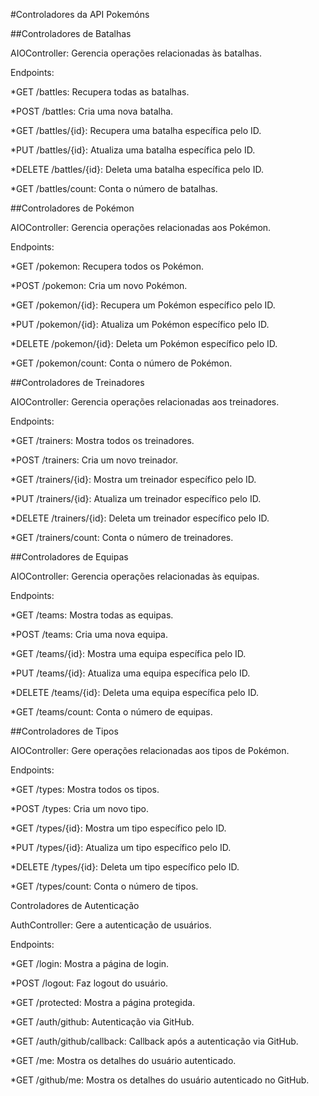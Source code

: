 #Controladores da API Pokemóns

##Controladores de Batalhas

AIOController: Gerencia operações relacionadas às batalhas.

Endpoints:

*GET /battles: Recupera todas as batalhas.

*POST /battles: Cria uma nova batalha.

*GET /battles/{id}: Recupera uma batalha específica pelo ID.

*PUT /battles/{id}: Atualiza uma batalha específica pelo ID.

*DELETE /battles/{id}: Deleta uma batalha específica pelo ID.

*GET /battles/count: Conta o número de batalhas.

##Controladores de Pokémon

AIOController: Gerencia operações relacionadas aos Pokémon.

Endpoints:

*GET /pokemon: Recupera todos os Pokémon.

*POST /pokemon: Cria um novo Pokémon.

*GET /pokemon/{id}: Recupera um Pokémon específico pelo ID.

*PUT /pokemon/{id}: Atualiza um Pokémon específico pelo ID.

*DELETE /pokemon/{id}: Deleta um Pokémon específico pelo ID.

*GET /pokemon/count: Conta o número de Pokémon.

##Controladores de Treinadores

AIOController: Gerencia operações relacionadas aos treinadores.

Endpoints:

*GET /trainers: Mostra todos os treinadores.

*POST /trainers: Cria um novo treinador.

*GET /trainers/{id}: Mostra um treinador específico pelo ID.

*PUT /trainers/{id}: Atualiza um treinador específico pelo ID.

*DELETE /trainers/{id}: Deleta um treinador específico pelo ID.

*GET /trainers/count: Conta o número de treinadores.

##Controladores de Equipas

AIOController: Gerencia operações relacionadas às equipas.

Endpoints:

*GET /teams: Mostra todas as equipas.

*POST /teams: Cria uma nova equipa.

*GET /teams/{id}: Mostra uma equipa específica pelo ID.

*PUT /teams/{id}: Atualiza uma equipa específica pelo ID.

*DELETE /teams/{id}: Deleta uma equipa específica pelo ID.

*GET /teams/count: Conta o número de equipas.

##Controladores de Tipos

AIOController: Gere operações relacionadas aos tipos de Pokémon.

Endpoints:

*GET /types: Mostra todos os tipos.

*POST /types: Cria um novo tipo.

*GET /types/{id}: Mostra um tipo específico pelo ID.

*PUT /types/{id}: Atualiza um tipo específico pelo ID.

*DELETE /types/{id}: Deleta um tipo específico pelo ID.

*GET /types/count: Conta o número de tipos.

Controladores de Autenticação

AuthController: Gere a autenticação de usuários.

Endpoints:

*GET /login: Mostra a página de login.

*POST /logout: Faz logout do usuário.

*GET /protected: Mostra a página protegida.

*GET /auth/github: Autenticação via GitHub.

*GET /auth/github/callback: Callback após a autenticação via GitHub.

*GET /me: Mostra os detalhes do usuário autenticado.

*GET /github/me: Mostra os detalhes do usuário autenticado no GitHub.

